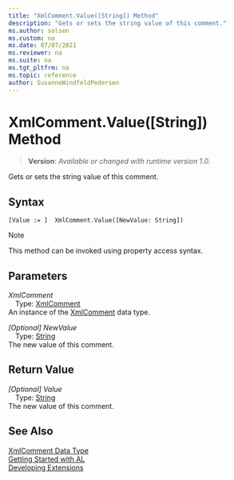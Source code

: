 ```yaml
---
title: "XmlComment.Value([String]) Method"
description: "Gets or sets the string value of this comment."
ms.author: solsen
ms.custom: na
ms.date: 07/07/2021
ms.reviewer: na
ms.suite: na
ms.tgt_pltfrm: na
ms.topic: reference
author: SusanneWindfeldPedersen
---
```

[//]: # (START>DO_NOT_EDIT)
[//]: # (IMPORTANT:Do not edit any of the content between here and the END>DO_NOT_EDIT.)
[//]: # (Any modifications should be made in the .xml files in the ModernDev repo.)
# XmlComment.Value([String]) Method
> **Version**: _Available or changed with runtime version 1.0._

Gets or sets the string value of this comment.


## Syntax
```AL
[Value := ]  XmlComment.Value([NewValue: String])
```
> [!NOTE]
> This method can be invoked using property access syntax.
## Parameters
*XmlComment*  
&emsp;Type: [XmlComment](xmlcomment-data-type.md)  
An instance of the [XmlComment](xmlcomment-data-type.md) data type.  

*[Optional] NewValue*  
&emsp;Type: [String](../string/string-data-type.md)  
The new value of this comment.  


## Return Value
*[Optional] Value*  
&emsp;Type: [String](../string/string-data-type.md)  
The new value of this comment.


[//]: # (IMPORTANT: END>DO_NOT_EDIT)
## See Also
[XmlComment Data Type](xmlcomment-data-type.md)  
[Getting Started with AL](../../devenv-get-started.md)  
[Developing Extensions](../../devenv-dev-overview.md)
